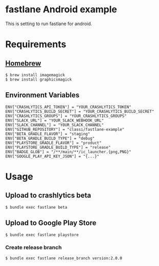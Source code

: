 # fastlane Android example

This is setting to run fastlane for android.

# Requirements

## [Homebrew](https://brew.sh/)

```
$ brew install imagemagick
$ brew install graphicsmagick
```

## Environment Variables

```
ENV["CRASHLYTICS_API_TOKEN"] = "YOUR_CRASHLYTICS_TOKEN"
ENV["CRASHLYTICS_BUILD_SECRET"] = "YOUR_CRASHLYTICS_BUILD_SECRET"
ENV["CRASHLYTICS_GROUPS"] = "YOUR_CRASHLYTICS_GROUPS"
ENV["SLACK_URL"] = "YOUR_SLACK_WEBHOOK_URL"
ENV["SLACK_CHANNEL"] = "YOUR_SLACK_CHANNEL"
ENV["GITHUB_REPOSITORY"] = "classi/fastlane-example"
ENV["BETA_GRADLE_FLAVOR"] = "staging"
ENV["BETA_GRADLE_BUILD_TYPE"] = "debug"
ENV["PLAYSTORE_GRADLE_FLAVOR"] = "product"
ENV["PLAYSTORE_GRADLE_BUILD_TYPE"] = "release"
ENV["BADGE_GLOB"] = "/**/main/**/ic_launcher.{png,PNG}"
ENV["GOOGLE_PLAY_API_KEY_JSON"] = "{...}"
```

# Usage

## Upload to crashlytics beta

```
$ bundle exec fastlane beta
```

## Upload to Google Play Store

```
$ bundle exec fastlane playstore
```

### Create release branch

```
$ bundle exec fastlane release_branch version:2.0.0
```

